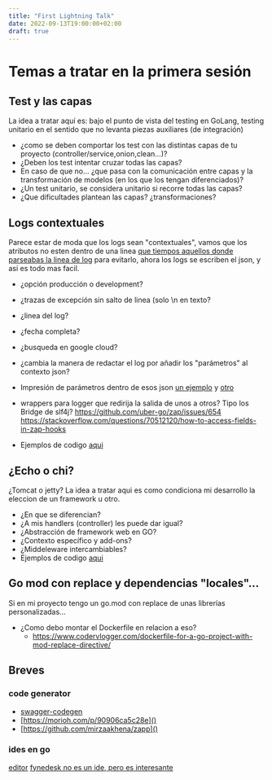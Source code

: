 ```yaml
---
title: "First Lightning Talk"
date: 2022-09-13T19:00:00+02:00
draft: true
---
```


# Temas a tratar en la primera sesión

## Test y las capas
La idea a tratar aquí es: bajo el punto de vista del testing en GoLang, testing unitario en el sentido que no levanta piezas auxiliares (de integración)

- ¿como se deben comportar los test con las distintas capas de tu proyecto (controller/service,onion,clean...)?
- ¿Deben los test intentar cruzar todas las capas?
- En caso de que no... ¿que pasa con la comunicación entre capas y la transformación de modelos (en los que los tengan diferenciados)?
- ¿Un test unitario, se considera unitario si recorre todas las capas?
- ¿Que dificultades plantean las capas? ¿transformaciones?

## Logs contextuales
Parece estar de moda que los logs sean "contextuales", vamos que los atributos no esten dentro de una linea [que tiempos aquellos donde parseabas la linea de log](https://www.elastic.co/guide/en/logstash/current/plugins-filters-grok.html) para evitarlo, ahora los logs se escriben el json, y asi es todo mas facil.

- ¿opción producción o development? 
- ¿trazas de excepción sin salto de linea (solo \n en texto?
- ¿linea del log?
- ¿fecha completa?
- ¿busqueda en google cloud?
- ¿cambia la manera de redactar el log por añadir los "parámetros" al contexto json?
- Impresión de parámetros dentro de esos json [un ejemplo](https://golangbyexample.com/print-struct-variables-golang/) y [otro](https://gosamples.dev/print-struct-variables/)

- wrappers para logger que redirija la salida de unos a otros? Tipo los Bridge de slf4j?
    https://github.com/uber-go/zap/issues/654
    https://stackoverflow.com/questions/70512120/how-to-access-fields-in-zap-hooks

- Ejemplos de codigo [aqui](https://github.com/equilibristofgo/sandbox/tree/main/01_bridge_logging/README.md)

## ¿Echo o chi? 
¿Tomcat o jetty? La idea a tratar aqui es como condiciona mi desarrollo la eleccion de un framework u otro.
- ¿En que se diferencian? 
- ¿A mis handlers (controller) les puede dar igual? 
- ¿Abstracción de framework web en GO? 
- ¿Contexto específico y add-ons? 
- ¿Middeleware intercambiables?
- Ejemplos de codigo [aqui](https://github.com/equilibristofgo/sandbox/tree/main/02_echo_chi/README.md)

## Go mod con replace y dependencias "locales"... 
Si en mi proyecto tengo un go.mod con replace de unas librerías personalizadas...
- ¿Como debo montar el Dockerfile en relacion a eso?
    - https://www.codervlogger.com/dockerfile-for-a-go-project-with-mod-replace-directive/

## Breves

### code generator
- [swagger-codegen](https://github.com/swagger-api/swagger-codegen)
- [https://morioh.com/p/90906ca5c28e]()
- [https://github.com/mirzaakhena/zapp]()

### ides en go
[editor](https://github.com/jmigpin/editor)
[fynedesk no es un ide, pero es interesante](https://github.com/fyne-io/fynedesk)